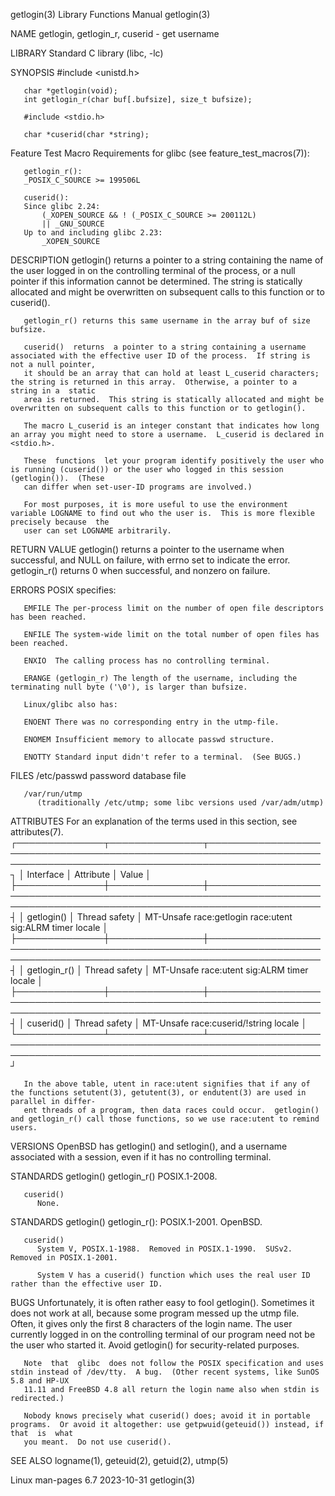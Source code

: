 getlogin(3)							   Library Functions Manual							   getlogin(3)

NAME
       getlogin, getlogin_r, cuserid - get username

LIBRARY
       Standard C library (libc, -lc)

SYNOPSIS
       #include <unistd.h>

       char *getlogin(void);
       int getlogin_r(char buf[.bufsize], size_t bufsize);

       #include <stdio.h>

       char *cuserid(char *string);

   Feature Test Macro Requirements for glibc (see feature_test_macros(7)):

       getlogin_r():
	   _POSIX_C_SOURCE >= 199506L

       cuserid():
	   Since glibc 2.24:
	       (_XOPEN_SOURCE && ! (_POSIX_C_SOURCE >= 200112L)
		   || _GNU_SOURCE
	   Up to and including glibc 2.23:
	       _XOPEN_SOURCE

DESCRIPTION
       getlogin()  returns  a  pointer	to a string containing the name of the user logged in on the controlling terminal of the process, or a null pointer if
       this information cannot be determined.  The string is statically allocated and might be	overwritten  on	 subsequent  calls  to	this  function	or  to
       cuserid().

       getlogin_r() returns this same username in the array buf of size bufsize.

       cuserid()  returns  a pointer to a string containing a username associated with the effective user ID of the process.  If string is not a null pointer,
       it should be an array that can hold at least L_cuserid characters; the string is returned in this array.	 Otherwise, a pointer to a string in a	static
       area is returned.  This string is statically allocated and might be overwritten on subsequent calls to this function or to getlogin().

       The macro L_cuserid is an integer constant that indicates how long an array you might need to store a username.	L_cuserid is declared in <stdio.h>.

       These  functions	 let your program identify positively the user who is running (cuserid()) or the user who logged in this session (getlogin()).	(These
       can differ when set-user-ID programs are involved.)

       For most purposes, it is more useful to use the environment variable LOGNAME to find out who the user is.  This is more flexible precisely because  the
       user can set LOGNAME arbitrarily.

RETURN VALUE
       getlogin()  returns  a pointer to the username when successful, and NULL on failure, with errno set to indicate the error.  getlogin_r() returns 0 when
       successful, and nonzero on failure.

ERRORS
       POSIX specifies:

       EMFILE The per-process limit on the number of open file descriptors has been reached.

       ENFILE The system-wide limit on the total number of open files has been reached.

       ENXIO  The calling process has no controlling terminal.

       ERANGE (getlogin_r) The length of the username, including the terminating null byte ('\0'), is larger than bufsize.

       Linux/glibc also has:

       ENOENT There was no corresponding entry in the utmp-file.

       ENOMEM Insufficient memory to allocate passwd structure.

       ENOTTY Standard input didn't refer to a terminal.  (See BUGS.)

FILES
       /etc/passwd
	      password database file

       /var/run/utmp
	      (traditionally /etc/utmp; some libc versions used /var/adm/utmp)

ATTRIBUTES
       For an explanation of the terms used in this section, see attributes(7).
       ┌──────────────┬───────────────┬──────────────────────────────────────────────────────────────────────────────────────────────────────────────────────┐
       │ Interface    │ Attribute     │ Value														     │
       ├──────────────┼───────────────┼──────────────────────────────────────────────────────────────────────────────────────────────────────────────────────┤
       │ getlogin()   │ Thread safety │ MT-Unsafe race:getlogin race:utent sig:ALRM timer locale							     │
       ├──────────────┼───────────────┼──────────────────────────────────────────────────────────────────────────────────────────────────────────────────────┤
       │ getlogin_r() │ Thread safety │ MT-Unsafe race:utent sig:ALRM timer locale									     │
       ├──────────────┼───────────────┼──────────────────────────────────────────────────────────────────────────────────────────────────────────────────────┤
       │ cuserid()    │ Thread safety │ MT-Unsafe race:cuserid/!string locale										     │
       └──────────────┴───────────────┴──────────────────────────────────────────────────────────────────────────────────────────────────────────────────────┘

       In the above table, utent in race:utent signifies that if any of the functions setutent(3), getutent(3), or endutent(3) are used in parallel in differ‐
       ent threads of a program, then data races could occur.  getlogin() and getlogin_r() call those functions, so we use race:utent to remind users.

VERSIONS
       OpenBSD has getlogin() and setlogin(), and a username associated with a session, even if it has no controlling terminal.

STANDARDS
       getlogin()
       getlogin_r()
	      POSIX.1-2008.

       cuserid()
	      None.

STANDARDS
       getlogin()
       getlogin_r():
	      POSIX.1-2001.  OpenBSD.

       cuserid()
	      System V, POSIX.1-1988.  Removed in POSIX.1-1990.	 SUSv2.	 Removed in POSIX.1-2001.

	      System V has a cuserid() function which uses the real user ID rather than the effective user ID.

BUGS
       Unfortunately, it is often rather easy to fool getlogin().  Sometimes it does not work at all, because some program messed up the utmp file.  Often, it
       gives only the first 8 characters of the login name.  The user currently logged in on the controlling terminal of our program need not be the user  who
       started it.  Avoid getlogin() for security-related purposes.

       Note  that  glibc  does not follow the POSIX specification and uses stdin instead of /dev/tty.  A bug.  (Other recent systems, like SunOS 5.8 and HP-UX
       11.11 and FreeBSD 4.8 all return the login name also when stdin is redirected.)

       Nobody knows precisely what cuserid() does; avoid it in portable programs.  Or avoid it altogether: use getpwuid(geteuid()) instead, if	that  is  what
       you meant.  Do not use cuserid().

SEE ALSO
       logname(1), geteuid(2), getuid(2), utmp(5)

Linux man-pages 6.7							  2023-10-31								   getlogin(3)
